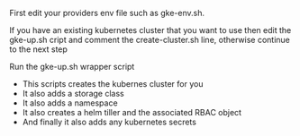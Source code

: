 First edit your providers env file such as gke-env.sh.

If you have an existing kubernetes cluster that you want to use then edit the gke-up.sh cript and comment the create-cluster.sh line, otherwise continue to the next step

Run the gke-up.sh wrapper script
- This scripts creates the kubernes cluster for you
- It also adds a storage class
- It also adds a namespace
- It also creates a helm tiller and the associated RBAC object
- And finally it also adds any kubernetes secrets
